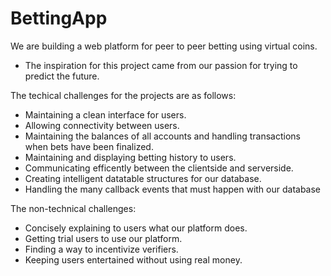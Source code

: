 # BettingApp

We are building a web platform for peer to peer betting using virtual coins. 
- The inspiration for this project came from our passion for trying to predict the future. 

The techical challenges for the projects are as follows: 

- Maintaining a clean interface for users.
- Allowing connectivity between users. 
- Maintaining the balances of all accounts and handling transactions when bets have been finalized.
- Maintaining and displaying betting history to users.
- Communicating efficently between the clientside and serverside.
- Creating intelligent datatable structures for our database.
- Handling the many callback events that must happen with our database

The non-technical challenges:

- Concisely explaining to users what our platform does.
- Getting trial users to use our platform.
- Finding a way to incentivize verifiers.
- Keeping users entertained without using real money.

